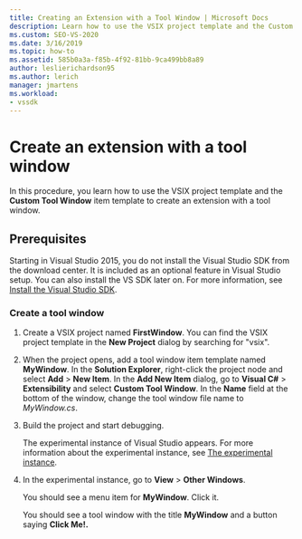 ```yaml
---
title: Creating an Extension with a Tool Window | Microsoft Docs
description: Learn how to use the VSIX project template and the Custom Tool Window item template to create an extension with a tool window.
ms.custom: SEO-VS-2020
ms.date: 3/16/2019
ms.topic: how-to
ms.assetid: 585b0a3a-f85b-4f92-81bb-9ca499bb8a89
author: leslierichardson95
ms.author: lerich
manager: jmartens
ms.workload:
- vssdk
---
```

# Create an extension with a tool window

In this procedure, you learn how to use the VSIX project template and the **Custom Tool Window** item template to create an extension with a tool window.

## Prerequisites

 Starting in Visual Studio 2015, you do not install the Visual Studio SDK from the download center. It is included as an optional feature in Visual Studio setup. You can also install the VS SDK later on. For more information, see [Install the Visual Studio SDK](../extensibility/installing-the-visual-studio-sdk.md).

### Create a tool window

1. Create a VSIX project named **FirstWindow**. You can find the VSIX project template in the **New Project** dialog by searching for "vsix".

2. When the project opens, add a tool window item template named **MyWindow**. In the **Solution Explorer**, right-click the project node and select **Add** > **New Item**. In the **Add New Item** dialog, go to **Visual C#** > **Extensibility** and select **Custom Tool Window**. In the **Name** field at the bottom of the window, change the tool window file name to *MyWindow.cs*.

3. Build the project and start debugging.

   The experimental instance of Visual Studio appears. For more information about the experimental instance, see [The experimental instance](../extensibility/the-experimental-instance.md).

4. In the experimental instance, go to **View** > **Other Windows**.

   You should see a menu item for **MyWindow**. Click it.

   You should see a tool window with the title **MyWindow** and a button saying **Click Me!.**
